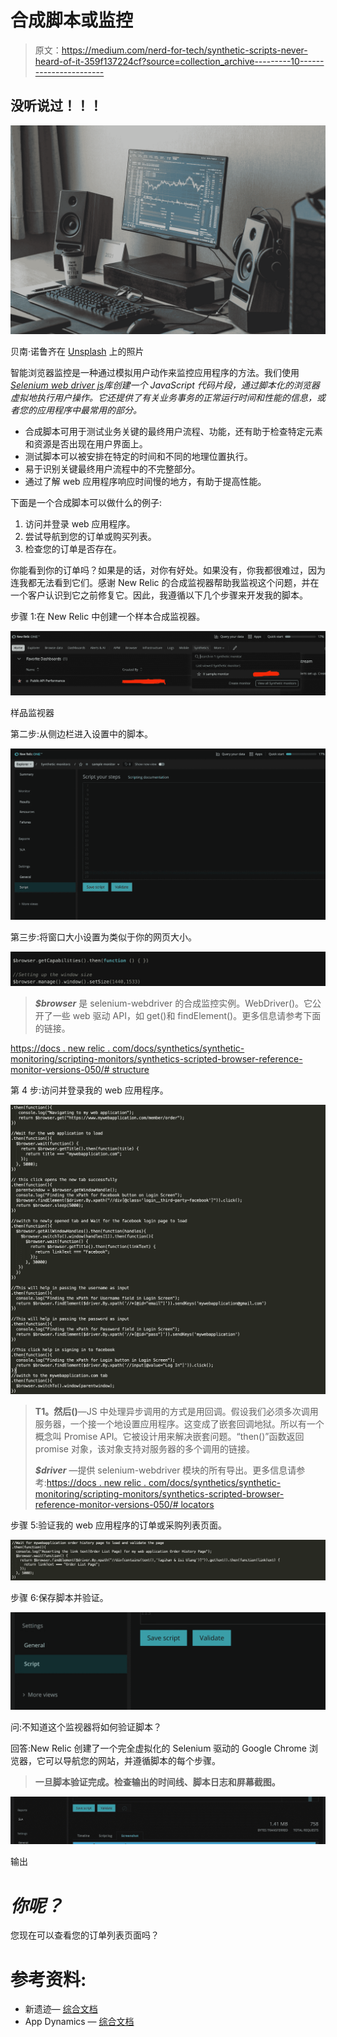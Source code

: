 # 合成脚本或监控

> 原文：<https://medium.com/nerd-for-tech/synthetic-scripts-never-heard-of-it-359f137224cf?source=collection_archive---------10----------------------->

## 没听说过！！！

![](img/6a5ea4628027b49e37a6318f5fa44357.png)

贝南·诺鲁齐在 [Unsplash](https://unsplash.com?utm_source=medium&utm_medium=referral) 上的照片

智能浏览器监控是一种通过模拟用户动作来监控应用程序的方法。我们使用[*Selenium web driver js*](https://seleniumhq.github.io/selenium/docs/api/javascript/index.html)*库创建一个 JavaScript 代码片段，通过脚本化的浏览器虚拟地执行用户操作。它还提供了有关业务事务的正常运行时间和性能的信息，或者您的应用程序中最常用的部分。*

*   合成脚本可用于测试业务关键的最终用户流程、功能，还有助于检查特定元素和资源是否出现在用户界面上。
*   测试脚本可以被安排在特定的时间和不同的地理位置执行。
*   易于识别关键最终用户流程中的不完整部分。
*   通过了解 web 应用程序响应时间慢的地方，有助于提高性能。

下面是一个合成脚本可以做什么的例子:

1.  访问并登录 web 应用程序。
2.  尝试导航到您的订单或购买列表。
3.  检查您的订单是否存在。

你能看到你的订单吗？如果是的话，对你有好处。如果没有，你我都很难过，因为连我都无法看到它们。感谢 New Relic 的合成监视器帮助我监视这个问题，并在一个客户认识到它之前修复它。因此，我遵循以下几个步骤来开发我的脚本。

步骤 1:在 New Relic 中创建一个样本合成监视器。

![](img/695dc85bd8ea524635941fe9861d7777.png)

样品监视器

第二步:从侧边栏进入设置中的脚本。

![](img/5f46006dd05ff6754c296fcd224f8818.png)

第三步:将窗口大小设置为类似于你的网页大小。

![](img/7312f037724d52c4b89a84f26913f1b9.png)

> ***$browser*** 是 selenium-webdriver 的合成监控实例。WebDriver()。它公开了一些 web 驱动 API，如 get()和 findElement()。更多信息请参考下面的链接。

[https://docs . new relic . com/docs/synthetics/synthetic-monitoring/scripting-monitors/synthetics-scripted-browser-reference-monitor-versions-050/# structure](https://docs.newrelic.com/docs/synthetics/synthetic-monitoring/scripting-monitors/synthetics-scripted-browser-reference-monitor-versions-050/#structure)

第 4 步:访问并登录我的 web 应用程序。

![](img/aa15dabc2bc188470816d9d03280469f.png)

> **T1。然后()**—JS 中处理异步调用的方式是用回调。假设我们必须多次调用服务器，一个接一个地设置应用程序。这变成了嵌套回调地狱。所以有一个概念叫 Promise API。它被设计用来解决嵌套问题。“then()”函数返回 promise 对象，该对象支持对服务器的多个调用的链接。
> 
> ***$driver*** —提供 selenium-webdriver 模块的所有导出。更多信息请参考:[https://docs . new relic . com/docs/synthetics/synthetic-monitoring/scripting-monitors/synthetics-scripted-browser-reference-monitor-versions-050/# locators](https://docs.newrelic.com/docs/synthetics/synthetic-monitoring/scripting-monitors/synthetics-scripted-browser-reference-monitor-versions-050/#locators)

步骤 5:验证我的 web 应用程序的订单或采购列表页面。

![](img/2bda5fe6b08e721ce8f9aa1f44a83f3b.png)

步骤 6:保存脚本并验证。

![](img/58eefa8045ae877b6d8de44c092de18b.png)

问:不知道这个监视器将如何验证脚本？

回答:New Relic 创建了一个完全虚拟化的 Selenium 驱动的 Google Chrome 浏览器，它可以导航您的网站，并遵循脚本的每个步骤。

> **一旦脚本验证完成。检查输出的时间线、脚本日志和屏幕截图。**

![](img/8cec39aefcc1062f2805d140aca5fdfe.png)

输出

# ***你呢？***

您现在可以查看您的订单列表页面吗？

# 参考资料:

*   新遗迹— [综合文档](https://docs.newrelic.com/docs/synthetics/)
*   App Dynamics — [综合文档](https://docs.appdynamics.com/21.6/en/end-user-monitoring/browser-monitoring/browser-synthetic-monitoring)
